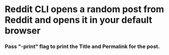 # Reddit CLI opens a random post from Reddit and opens it in your default browser


### Pass "-print" flag to print the Title and Permalink for the post.
